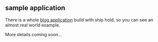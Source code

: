 
## sample application

There is a whole [blog application](https://github.com/zorro-del-caribe/ship-hold-sample) build with ship hold, so you can see an almost real world example.

More details coming soon...


